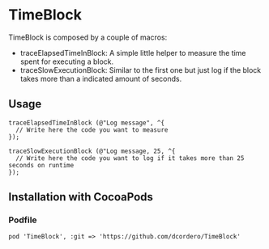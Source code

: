 TimeBlock
=========

TimeBlock is composed by a couple of macros:

* traceElapsedTimeInBlock: A simple little helper to measure the time spent for executing a block.
* traceSlowExecutionBlock: Similar to the first one but just log if the block takes more than a indicated amount of seconds.


## Usage

```
traceElapsedTimeInBlock (@"Log message", ^{
  // Write here the code you want to measure
});
```

```
traceSlowExecutionBlock (@"Log message, 25, ^{
  // Write here the code you want to log if it takes more than 25 seconds on runtime
});
```

## Installation with CocoaPods

### Podfile
```
pod 'TimeBlock', :git => 'https://github.com/dcordero/TimeBlock'
```

